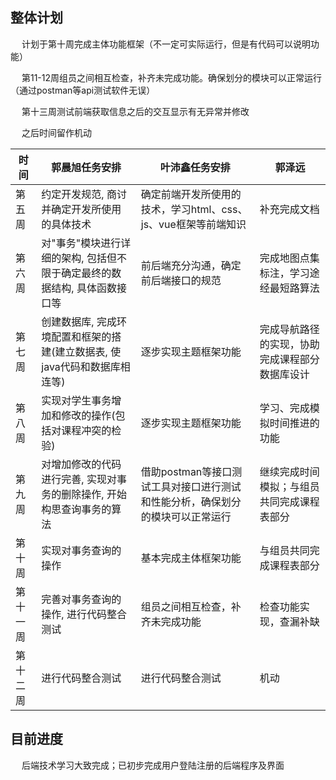 ## 整体计划
&emsp; 计划于第十周完成主体功能框架（不一定可实际运行，但是有代码可以说明功能）

&emsp; 第11-12周组员之间相互检查，补齐未完成功能。确保划分的模块可以正常运行（通过postman等api测试软件无误）

&emsp; 第十三周测试前端获取信息之后的交互显示有无异常并修改

&emsp; 之后时间留作机动

| 时间   | 郭晨旭任务安排                                    | 叶沛鑫任务安排                                    | 郭泽远                     |
|------|--------------------------------------------|--------------------------------------------|-------------------------|
| 第五周  | 约定开发规范, 商讨并确定开发所使用的具体技术                    | 确定前端开发所使用的技术，学习html、css、js、vue框架等前端知识      | 补充完成文档                  |
| 第六周  | 对"事务"模块进行详细的架构, 包括但不限于确定最终的数据结构, 具体函数接口等   | 前后端充分沟通，确定前后端接口的规范                         | 完成地图点集标注，学习途经最短路算法      |
| 第七周  | 创建数据库, 完成环境配置和框架的搭建(建立数据表, 使java代码和数据库相连等) | 逐步实现主题框架功能                                 | 完成导航路径的实现，协助完成课程部分数据库设计 |
| 第八周  | 实现对学生事务增加和修改的操作(包括对课程冲突的检验)                | 逐步实现主题框架功能                                 | 学习、完成模拟时间推进的功能          |
| 第九周  | 对增加修改的代码进行完善, 实现对事务的删除操作, 开始构思查询事务的算法      | 借助postman等接口测试工具对接口进行测试和性能分析，确保划分的模块可以正常运行 | 继续完成时间模拟；与组员共同完成课程表部分   |
| 第十周  | 实现对事务查询的操作                                 | 基本完成主体框架功能                                 | 与组员共同完成课程表部分            |
| 第十一周 | 完善对事务查询的操作, 进行代码整合测试                       | 组员之间相互检查，补齐未完成功能                           | 检查功能实现，查漏补缺             |
| 第十二周 | 进行代码整合测试                                   | 进行代码整合测试                                   | 机动                      |

## 目前进度
&emsp; 后端技术学习大致完成；已初步完成用户登陆注册的后端程序及界面
